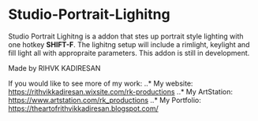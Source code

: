 # Studio-Portrait-Lighitng
Studio Portrait Lighitng is a addon that stes up portrait style lighting with one hotkey **SHIFT-F**. The lighitng setup will include a rimlight, keylight and fill light all with appropraite parameters. This addon is still in development.

Made by RIHVK KADIRESAN

If you would like to see more of my work:
..* My website: https://rithvikkadiresan.wixsite.com/rk-productions
..* My ArtStation: https://www.artstation.com/rk_productions
..* My Portfolio: https://theartofrithvikkadiresan.blogspot.com/
